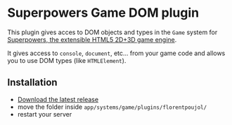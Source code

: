 # Superpowers Game DOM plugin

This plugin gives acces to DOM objects and types in the `Game` system for [Superpowers, the extensible HTML5 2D+3D game engine](http://superpowers-html5.com).

It gives access to `console`, `document`, etc... from your game code and allows you to use DOM types (like `HTMLElement`).

## Installation

- [Download the latest release](https://github.com/florentpoujol/superpowers-game-dom-plugin/releases)
- move the folder inside `app/systems/game/plugins/florentpoujol/`
- restart your server
